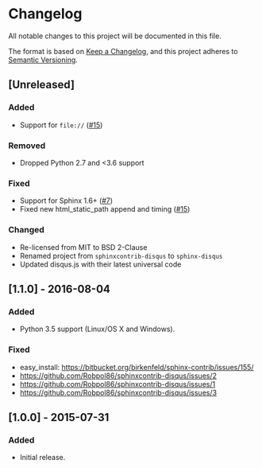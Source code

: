 # Changelog

All notable changes to this project will be documented in this file.

The format is based on [Keep a Changelog](https://keepachangelog.com/en/1.0.0/),
and this project adheres to [Semantic Versioning](https://semver.org/spec/v2.0.0.html).

## [Unreleased]

### Added

- Support for `file://` ([#15](https://github.com/Robpol86/sphinx-disqus/pull/15))

### Removed

- Dropped Python 2.7 and <3.6 support

### Fixed

- Support for Sphinx 1.6+ ([#7](https://github.com/Robpol86/sphinx-disqus/pull/7))
- Fixed new html_static_path append and timing ([#15](https://github.com/Robpol86/sphinx-disqus/pull/15))

### Changed

- Re-licensed from MIT to BSD 2-Clause
- Renamed project from `sphinxcontrib-disqus` to `sphinx-disqus`
- Updated disqus.js with their latest universal code

## [1.1.0] - 2016-08-04

### Added

- Python 3.5 support (Linux/OS X and Windows).

### Fixed

- easy_install: https://bitbucket.org/birkenfeld/sphinx-contrib/issues/155/
- https://github.com/Robpol86/sphinxcontrib-disqus/issues/2
- https://github.com/Robpol86/sphinxcontrib-disqus/issues/1
- https://github.com/Robpol86/sphinxcontrib-disqus/issues/3

## [1.0.0] - 2015-07-31

### Added

- Initial release.
